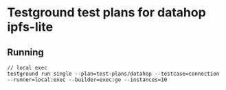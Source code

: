 # Testground test plans for datahop ipfs-lite

## Running
``` 
// local exec
testground run single --plan=test-plans/datahop --testcase=connection --runner=local:exec --builder=exec:go --instances=10
```